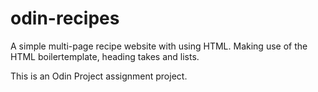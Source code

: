 # odin-recipes

A simple multi-page recipe website with using HTML. Making use of the HTML boilertemplate, heading takes and lists. 

This is an Odin Project assignment project. 